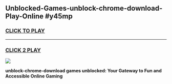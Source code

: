 
## Unblocked-Games-unblock-chrome-download-Play-Online #y45mp
<h3>
<a href="https://news.freeplayer.one?title=unblock-chrome-download&ref=3">CLICK TO PLAY</a></h3>
<hr>

<h3>
<a href="https://news.freeplayer.one?title=unblock-chrome-download&ref=3">CLICK 2 PLAY</a>
  
</h3>

<a href="https://news.freeplayer.one?title=unblock-chrome-download&ref=3"><img src="https://clearcache.store/games.png"></a>


**unblock-chrome-download games unblocked: Your Gateway to Fun and Accessible Online Gaming**
